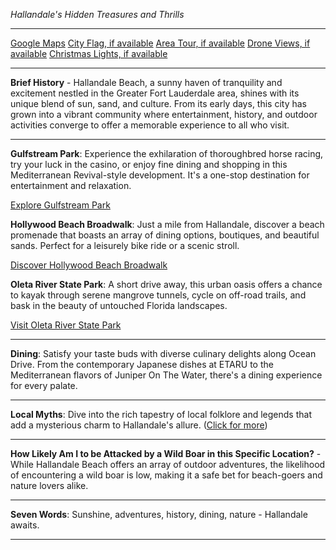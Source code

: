 *Hallandale's Hidden Treasures and Thrills*

---

[Google Maps](https://www.google.com/maps/place/Hallandale+Beach,+FL/data=!3m1!1e3)
[City Flag, if available](https://www.google.com/search?tbm=isch&q=Hallandale+FL+Flag+Picture)
[Area Tour, if available](https://www.youtube.com/results?search_query=Hallandale+FL+4k+tour)
[Drone Views, if available](https://www.youtube.com/results?search_query=Hallandale+FL+4k+drone)
[Christmas Lights, if available](https://www.youtube.com/results?search_query=Hallandale+FL+christmas+lights)

---

**Brief History** - Hallandale Beach, a sunny haven of tranquility and excitement nestled in the Greater Fort Lauderdale area, shines with its unique blend of sun, sand, and culture. From its early days, this city has grown into a vibrant community where entertainment, history, and outdoor activities converge to offer a memorable experience to all who visit.

---

**Gulfstream Park**: Experience the exhilaration of thoroughbred horse racing, try your luck in the casino, or enjoy fine dining and shopping in this Mediterranean Revival-style development. It's a one-stop destination for entertainment and relaxation.

[Explore Gulfstream Park](https://www.youtube.com/results?search_query=Hallandale+FL+Gulfstream+Park)

**Hollywood Beach Broadwalk**: Just a mile from Hallandale, discover a beach promenade that boasts an array of dining options, boutiques, and beautiful sands. Perfect for a leisurely bike ride or a scenic stroll.

[Discover Hollywood Beach Broadwalk](https://www.youtube.com/results?search_query=Hallandale+FL+Hollywood+Beach+Broadwalk)

**Oleta River State Park**: A short drive away, this urban oasis offers a chance to kayak through serene mangrove tunnels, cycle on off-road trails, and bask in the beauty of untouched Florida landscapes.

[Visit Oleta River State Park](https://www.youtube.com/results?search_query=Hallandale+FL+Oleta+River+State+Park)

---

**Dining**: Satisfy your taste buds with diverse culinary delights along Ocean Drive. From the contemporary Japanese dishes at ETARU to the Mediterranean flavors of Juniper On The Water, there's a dining experience for every palate.

---

**Local Myths**: Dive into the rich tapestry of local folklore and legends that add a mysterious charm to Hallandale's allure. ([Click for more](https://www.google.com/search?q=Hallandale+FL+local+myths))

---

**How Likely Am I to be Attacked by a Wild Boar in this Specific Location?** - While Hallandale Beach offers an array of outdoor adventures, the likelihood of encountering a wild boar is low, making it a safe bet for beach-goers and nature lovers alike.

---

**Seven Words**: Sunshine, adventures, history, dining, nature - Hallandale awaits.

---